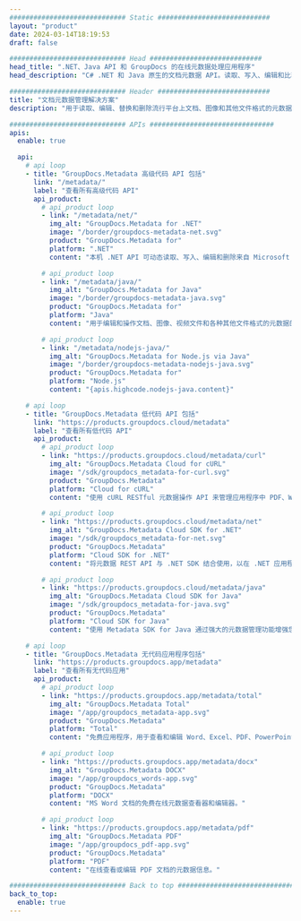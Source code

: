 ```yaml
---
############################# Static ############################
layout: "product"
date: 2024-03-14T18:19:53
draft: false

############################# Head ############################
head_title: ".NET、Java API 和 GroupDocs 的在线元数据处理应用程序"
head_description: "C# .NET 和 Java 原生的文档元数据 API。读取、写入、编辑和比较所有流行格式的元信息。分析和导出元数据。"

############################# Header ############################
title: "文档元数据管理解决方案"
description: "用于读取、编辑、替换和删除流行平台上文档、图像和其他文件格式的元数据的 API 和应用程序。"

############################# APIs ###############################
apis:
  enable: true

  api:
    # api loop
    - title: "GroupDocs.Metadata 高级代码 API 包括"
      link: "/metadata/"
      label: "查看所有高级代码 API"
      api_product:
        # api_product loop
        - link: "/metadata/net/"
          img_alt: "GroupDocs.Metadata for .NET"
          image: "/border/groupdocs-metadata-net.svg"
          product: "GroupDocs.Metadata for"
          platform: ".NET"
          content: "本机 .NET API 可动态读取、写入、编辑和删除来自 Microsoft Office、PDF、多媒体、图像和各种其他文件格式的元信息。"

        # api_product loop
        - link: "/metadata/java/"
          img_alt: "GroupDocs.Metadata for Java"
          image: "/border/groupdocs-metadata-java.svg"
          product: "GroupDocs.Metadata for"
          platform: "Java"
          content: "用于编辑和操作文档、图像、视频文件和各种其他文件格式的元数据的 Java API。"

        # api_product loop
        - link: "/metadata/nodejs-java/"
          img_alt: "GroupDocs.Metadata for Node.js via Java"
          image: "/border/groupdocs-metadata-nodejs-java.svg"
          product: "GroupDocs.Metadata for"
          platform: "Node.js"
          content: "{apis.highcode.nodejs-java.content}"

    # api loop
    - title: "GroupDocs.Metadata 低代码 API 包括"
      link: "https://products.groupdocs.cloud/metadata"
      label: "查看所有低代码 API"
      api_product:
        # api_product loop
        - link: "https://products.groupdocs.cloud/metadata/curl"
          img_alt: "GroupDocs.Metadata Cloud for cURL"
          image: "/sdk/groupdocs_metadata-for-curl.svg"
          product: "GroupDocs.Metadata"
          platform: "Cloud for cURL"
          content: "使用 cURL RESTful 元数据操作 API 来管理应用程序中 PDF、Word、Excel、演示文稿、图像和多媒体文件的元数据信息。"

        # api_product loop
        - link: "https://products.groupdocs.cloud/metadata/net"
          img_alt: "GroupDocs.Metadata Cloud SDK for .NET"
          image: "/sdk/groupdocs_metadata-for-net.svg"
          product: "GroupDocs.Metadata"
          platform: "Cloud SDK for .NET"
          content: "将元数据 REST API 与 .NET SDK 结合使用，以在 .NET 应用程序中添加、编辑、提取、搜索和删除文档格式的元数据。"

        # api_product loop
        - link: "https://products.groupdocs.cloud/metadata/java"
          img_alt: "GroupDocs.Metadata Cloud SDK for Java"
          image: "/sdk/groupdocs_metadata-for-java.svg"
          product: "GroupDocs.Metadata"
          platform: "Cloud SDK for Java"
          content: "使用 Metadata SDK for Java 通过强大的元数据管理功能增强您的 Java 应用程序。"

    # api loop
    - title: "GroupDocs.Metadata 无代码应用程序包括"
      link: "https://products.groupdocs.app/metadata"
      label: "查看所有无代码应用"
      api_product:
        # api_product loop
        - link: "https://products.groupdocs.app/metadata/total"
          img_alt: "GroupDocs.Metadata Total"
          image: "/app/groupdocs_metadata-app.svg"
          product: "GroupDocs.Metadata"
          platform: "Total"
          content: "免费应用程序，用于查看和编辑 Word、Excel、PDF、PowerPoint 和 50 多种文档类型的元数据。"

        # api_product loop
        - link: "https://products.groupdocs.app/metadata/docx"
          img_alt: "GroupDocs.Metadata DOCX"
          image: "/app/groupdocs_words-app.svg"
          product: "GroupDocs.Metadata"
          platform: "DOCX"
          content: "MS Word 文档的免费在线元数据查看器和编辑器。"

        # api_product loop
        - link: "https://products.groupdocs.app/metadata/pdf"
          img_alt: "GroupDocs.Metadata PDF"
          image: "/app/groupdocs_pdf-app.svg"
          product: "GroupDocs.Metadata"
          platform: "PDF"
          content: "在线查看或编辑 PDF 文档的元数据信息。"

############################# Back to top ###############################
back_to_top:
  enable: true
---
```

